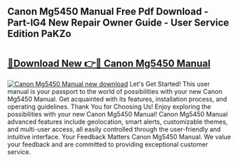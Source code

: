 ## Canon Mg5450 Manual Free Pdf Download - Part-lG4 New Repair Owner Guide - User Service Edition PaKZo

# <h2><a href="http://cf29654.oget.top/?id=Canon+Mg5450+Manual">🔗Download New 👉🔴 Canon Mg5450 Manual</a></h2>

[![Canon Mg5450 Manual new download](https://i.imgur.com/5g1atiW.png)](http://cf29654.oget.top/?id=Canon+Mg5450+Manual)
Let's Get Started! This user manual is your passport to the world of possibilities with your new Canon Mg5450 Manual. Get acquainted with its features, installation process, and operating guidelines. Thank You for Choosing Us! Enjoy exploring the possibilities with your new Canon Mg5450 Manual! Canon Mg5450 Manual advanced features include geolocation, smart alerts, customizable themes, and multi-user access, all easily controlled through the user-friendly and intuitive interface. Your Feedback Matters Canon Mg5450 Manual. We value your feedback and are committed to providing exceptional customer service.
